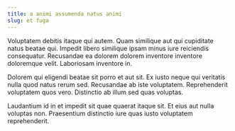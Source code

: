 ```yaml
---
title: a animi assumenda natus animi
slug: et fuga
---
```


Voluptatem debitis itaque qui autem. Quam similique aut qui cupiditate natus beatae qui. Impedit libero similique ipsam minus iure reiciendis consequatur. Recusandae ea dolorem dolorem inventore inventore doloremque velit. Laboriosam inventore in.

Dolorem qui eligendi beatae sit porro et aut sit. Ex iusto neque qui veritatis nulla quod natus rerum sed. Recusandae ab iste voluptatem. Reprehenderit voluptatem quos vero. Distinctio ab illum sed quas voluptas.

Laudantium id in et impedit sit quae quaerat itaque sit. Et eius aut nulla voluptas non. Praesentium distinctio iure quas iusto voluptatem reprehenderit.
